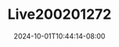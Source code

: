 --- 
title: "Live200201272"
description: "    Live200201272 terbaru durasi panjang baru"
date: 2024-10-01T10:44:14-08:00
file_code: "mhkryouqwfjz"
draft: false
cover: "bhqiamblf0383tuu.jpg"
tags: ["indo", "bokep-indo", "bokep-viral", "bokep-ig"]
length: 3600
fld_id: "1483119"
foldername: "Alexaaa  kieww"
categories: ["Alexaaa  kieww"]
views: 0
---